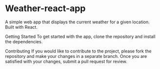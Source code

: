 <h1>Weather-react-app</h1>
A simple web app that displays the current weather for a given location. Built with React.


Getting Started
To get started with the app, clone the repository and install the dependencies.




Contributing
If you would like to contribute to the project, please fork the repository and make your changes in a separate branch. Once you are satisfied with your changes, submit a pull request for review.
